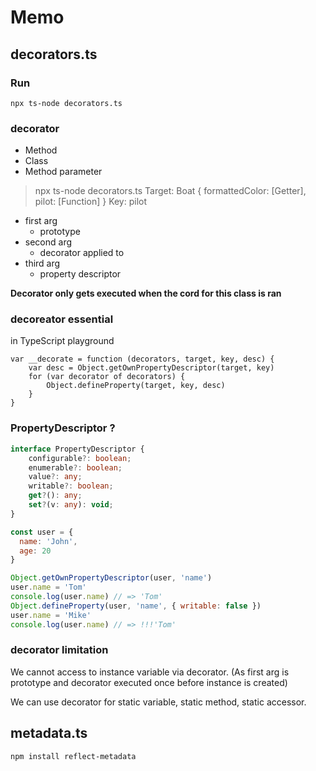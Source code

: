 # Memo

## decorators.ts

### Run

```
npx ts-node decorators.ts
```

### decorator
- Method
- Class
- Method parameter

> npx ts-node decorators.ts
> Target: Boat { formattedColor: [Getter], pilot: [Function] }
> Key: pilot

- first arg
  - prototype
- second arg
  - decorator applied to
- third arg
  - property descriptor

**Decorator only gets executed when the cord for this class is ran**

### decoreator essential
in TypeScript playground

```
var __decorate = function (decorators, target, key, desc) {
    var desc = Object.getOwnPropertyDescriptor(target, key)
    for (var decorator of decorators) {
        Object.defineProperty(target, key, desc)
    }
}
```

### PropertyDescriptor ?

```ts
interface PropertyDescriptor {
    configurable?: boolean;
    enumerable?: boolean;
    value?: any;
    writable?: boolean;
    get?(): any;
    set?(v: any): void;
}
```

```js
const user = {
  name: 'John',
  age: 20
}

Object.getOwnPropertyDescriptor(user, 'name')
user.name = 'Tom'
console.log(user.name) // => 'Tom'
Object.defineProperty(user, 'name', { writable: false })
user.name = 'Mike'
console.log(user.name) // => !!!'Tom'
```

### decorator limitation

We cannot access to instance variable via decorator.
(As first arg is prototype and decorator executed once before instance is created)

We can use decorator for static variable, static method, static accessor.

## metadata.ts

```shell
npm install reflect-metadata
```


